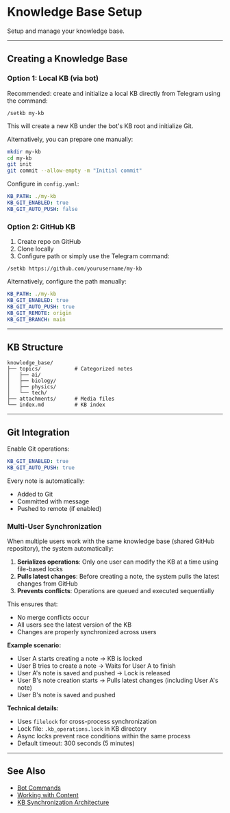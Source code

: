 # Knowledge Base Setup

Setup and manage your knowledge base.

---

## Creating a Knowledge Base

### Option 1: Local KB (via bot)

Recommended: create and initialize a local KB directly from Telegram using the command:

```
/setkb my-kb
```

This will create a new KB under the bot's KB root and initialize Git.

Alternatively, you can prepare one manually:

```bash
mkdir my-kb
cd my-kb
git init
git commit --allow-empty -m "Initial commit"
```

Configure in `config.yaml`:

```yaml
KB_PATH: ./my-kb
KB_GIT_ENABLED: true
KB_GIT_AUTO_PUSH: false
```

### Option 2: GitHub KB

1. Create repo on GitHub
2. Clone locally
3. Configure path or simply use the Telegram command:

```
/setkb https://github.com/yourusername/my-kb
```

Alternatively, configure the path manually:

```yaml
KB_PATH: ./my-kb
KB_GIT_ENABLED: true
KB_GIT_AUTO_PUSH: true
KB_GIT_REMOTE: origin
KB_GIT_BRANCH: main
```

---

## KB Structure

```
knowledge_base/
├── topics/           # Categorized notes
│   ├── ai/
│   ├── biology/
│   ├── physics/
│   └── tech/
├── attachments/      # Media files
└── index.md          # KB index
```

---

## Git Integration

Enable Git operations:

```yaml
KB_GIT_ENABLED: true
KB_GIT_AUTO_PUSH: true
```

Every note is automatically:

- Added to Git
- Committed with message
- Pushed to remote (if enabled)

### Multi-User Synchronization

When multiple users work with the same knowledge base (shared GitHub repository), the system automatically:

1. **Serializes operations**: Only one user can modify the KB at a time using file-based locks
2. **Pulls latest changes**: Before creating a note, the system pulls the latest changes from GitHub
3. **Prevents conflicts**: Operations are queued and executed sequentially

This ensures that:
- No merge conflicts occur
- All users see the latest version of the KB
- Changes are properly synchronized across users

**Example scenario:**
- User A starts creating a note → KB is locked
- User B tries to create a note → Waits for User A to finish
- User A's note is saved and pushed → Lock is released
- User B's note creation starts → Pulls latest changes (including User A's note)
- User B's note is saved and pushed

**Technical details:**
- Uses `filelock` for cross-process synchronization
- Lock file: `.kb_operations.lock` in KB directory
- Async locks prevent race conditions within the same process
- Default timeout: 300 seconds (5 minutes)

---

## See Also

- [Bot Commands](bot-commands.md)
- [Working with Content](working-with-content.md)
- [KB Synchronization Architecture](../architecture/kb-synchronization.md)

